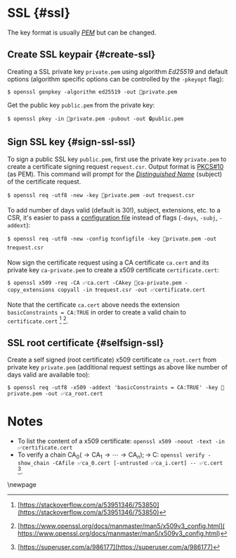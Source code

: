 # SSL {#ssl}

The key format is usually [_PEM_](https://man.archlinux.org/man/openssl-format-options.1ssl.en) but can be changed. 

## Create SSL keypair {#create-ssl}

Creating a SSL private key `private.pem` using algorithm _Ed25519_ and default options (algorithm specific options can be controlled by the `-pkeyopt` flag):

~~~colorized-sh
$ openssl genpkey -algorithm ed25519 -out 🔑private.pem
~~~

Get the public key `public.pem` from the private key:

~~~colorized-sh
$ openssl pkey -in 🔑private.pem -pubout -out 🔒public.pem 
~~~

## Sign SSL key {#sign-ssl-ssl}

To sign a public SSL key `public.pem`, first use the private key `private.pem` to create a certificate signing request `request.csr`. Output format is [PKCS#10](https://www.rfc-editor.org/rfc/rfc2986) (as PEM). This command will prompt for the [_Distinguished Name_](https://www.rfc-editor.org/rfc/rfc1485) (subject) of the certificate request.

~~~colorized-sh
$ openssl req -utf8 -new -key 🔑private.pem -out ❗request.csr
~~~

To add number of days valid (default is 30!), subject, extensions, etc. to a CSR, it's easier to pass a [configuration file](https://man.archlinux.org/man/openssl-req.1ssl.en#EXAMPLES) instead of flags (`-days`, `-subj`, `-addext`):

~~~colorized-sh
$ openssl req -utf8 -new -config ❗configfile -key 🔑private.pem -out ❗request.csr
~~~

Now sign the certificate request using a CA certificate `ca.cert` and its private key `ca-private.pem` to create a x509 certificate `certificate.cert`:

~~~colorized-sh
$ openssl x509 -req -CA ✅ca.cert -CAkey 🔑ca-private.pem -copy_extensions copyall -in ❗request.csr -out ✅certificate.cert
~~~

Note that the certificate `ca.cert` above needs the extension `basicConstraints = CA:TRUE` in order to create a valid chain to `certificate.cert` [^1] [^2].

## SSL root certificate {#selfsign-ssl}

Create a self signed (root certificate) x509 certificate `ca_root.cert` from private key `private.pem` (additional request settings as above like number of days valid are available too):

~~~colorized-sh
$ openssl req -utf8 -x509 -addext 'basicConstraints = CA:TRUE' -key 🔑private.pem -out ✅ca_root.cert
~~~



# Notes
* To list the content of a x509 certificate: `openssl x509 -noout -text -in ✅certificate.cert`
* To verify a chain $\text{CA}_0 (\rightarrow \text{CA}_1 \rightarrow \cdots \rightarrow \text{CA}_n); \rightarrow\; \text{C}$: `openssl verify -show_chain -CAfile ✅ca_0.cert [-untrusted ✅ca_i.cert] -- ✅c.cert` [^3].


[^1]: [https://stackoverflow.com/a/53951346/753850](https://stackoverflow.com/a/53951346/753850)
[^2]: [https://www.openssl.org/docs/manmaster/man5/x509v3_config.html]( https://www.openssl.org/docs/manmaster/man5/x509v3_config.html)
[^3]: [https://superuser.com/a/986177](https://superuser.com/a/986177)

\newpage
